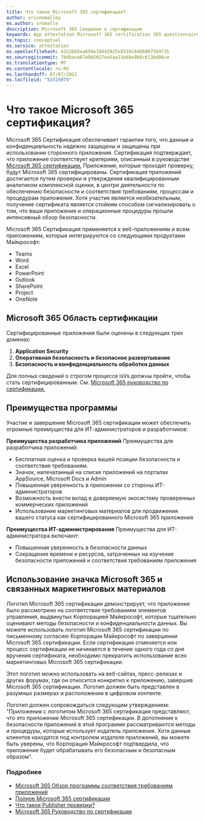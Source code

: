 ```yaml
---
title: Что такое Microsoft 365 сертификация?
author: orionomalley
ms.author: oromalle
description: Microsoft 365 Сведения о сертификации
keywords: App attestation Microsoft 365 certification 365 questionnaire appSource
ms.topic: conceptual
ms.service: attestation
ms.openlocfilehash: 4322695ea694e30d42925e8316c848b867394f3b
ms.sourcegitcommit: 78dbace87a9b5027ea5aa23a6be9b8c613bd06ce
ms.translationtype: MT
ms.contentlocale: ru-RU
ms.lasthandoff: 07/07/2021
ms.locfileid: "53315079"
---
```

# <a name="what-is-microsoft-365-certification"></a>Что такое Microsoft 365 сертификация?

Microsoft 365 Сертификация обеспечивает гарантии того, что данные и конфиденциальность надежно защищены и защищены при использовании сторонного приложения. Сертификация подтверждает, что приложение соответствует критериям, описанным в руководстве [Microsoft 365 сертификации.](https://docs.microsoft.com/microsoft-365-app-certification/docs/certification-submission-guide) Приложения, которые проходят проверку, будут Microsoft 365 сертифицированы.
Сертификация приложений достигается путем проверки и утверждения квалифицированным аналитиком комплексной оценки, в центре деятельности по обеспечению безопасности и соответствия требованиям, процессам и процедурам приложения. Хотя участие является необязательным, получение сертификата является стойким способом сигнализировать о том, что ваши приложения и операционные процедуры прошли интенсивный обзор безопасности.

Microsoft 365 Сертификация применяется к веб-приложениям и всем приложениям, которые интегрируются со следующими продуктами Майкрософт:
- Teams
- Word
- Excel
- PowerPoint
- Outlook
- SharePoint
- Project
- OneNote

## <a name="microsoft-365-certification-scope"></a>Microsoft 365 Область сертификации

Сертифицированные приложения были оценены в следующих трех доменах:
1.  **Application Security**
1.  **Оперативная безопасность и безопасное развертывание**
1.  **Безопасность и конфиденциальность обработки данных**

Для полных сведений о строгом процессе isVs должны пройти, чтобы стать сертифицированным. См. [Microsoft 365 руководство по сертификации.](https://docs.microsoft.com/microsoft-365-app-certification/docs/certification-submission-guide)

## <a name="program-benefits"></a>Преимущества программы
Участие и завершение Microsoft 365 сертификации может обеспечить огромные преимущества для ИТ-администраторов и разработчиков:

**Преимущества разработчика приложений** Преимущества для разработчика приложений: 
-   Бесплатная оценка и проверка вашей позиции безопасности и соответствия требованиям.
-   Значок, напечатанный на списке приложений на порталах AppSource, Microsoft Docs и Admin
-   Повышенная уверенность в приложении со стороны ИТ-администраторов
-   Возможность внести вклад в доверяемую экосистему проверенных коммерческих приложений
-   Использование маркетинговых материалов для продвижения вашего статуса как сертифицированного Microsoft 365 приложения

**Преимущества ИТ-администрирования** Преимущества для ИТ-администратора включают:
-   Повышенная уверенность в безопасности данных
-   Сокращение времени и ресурсов, затраченных на изучение безопасности приложений и соответствия требованиям приложения

## <a name="using-the-microsoft-365-badge-and-associated-marketing-materials"></a>Использование значка Microsoft 365 и связанных маркетинговых материалов
Логотип Microsoft 365 сертификации демонстрирует, что приложение было рассмотрено на соответствие требованиям элементов управления, выдвинутых Корпорацией Майкрософт, которые тщательно оценивают методы безопасности и конфиденциальности данных. Вы можете использовать логотип Microsoft 365 сертификации по письменному согласию Корпорации Майкрософт по завершении Microsoft 365 сертификации. Если сертификация отменяется или процесс сертификации не начинается в течение одного года со дня вручения сертификата, необходимо прекратить использование всех маркетинговых Microsoft 365 сертификации. 

Этот логотип можно использовать на веб-сайтах, пресс-релизах и других форумах, где он относится конкретно к приложению, завершив Microsoft 365 сертификации. Логотип должен быть представлен в разумных размерах и расположении в цифровом контенте. 

Логотип должен сопровождаться следующим утверждением: "Приложения с логотипом Microsoft 365 сертификации представляют, что это приложение Microsoft 365 сертификации. В дополнение к безопасности приложений в этой программе рассматриваются методы и процедуры, которые использует издатель приложения. Хотя данные клиентов находятся под контролем издателя приложений, вы можете быть уверены, что Корпорация Майкрософт подтвердила, что приложение будет обрабатывать его безопасным и безопасным образом".


### <a name="learn-more"></a>Подробнее
* [Microsoft 365 Обзор программы соответствия требованиям приложений](~/overview.md)  
* [Полное Microsoft 365 сертификации](~/docs/certification.md)  
* [Что такое Publisher проверки?](https://docs.microsoft.com/azure/active-directory/develop/publisher-verification-overview)
* [Microsoft 365 Руководство по сертификации](~/docs/certification-submission-guide.md)

